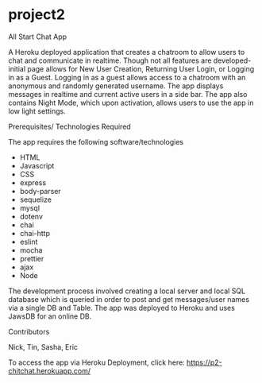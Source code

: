 # project2

All Start Chat App

A Heroku deployed application that creates a chatroom to allow users to chat and communicate in realtime.  Though not all features are developed- initial page allows for New User Creation, Returning User Login, or Logging in as a Guest.  Logging in as a guest allows access to a chatroom with an anonymous and randomly generated username.  The app displays messages in realtime and current active users in a side bar.  The app also contains Night Mode, which upon activation, allows users to use the app in low light settings.

Prerequisites/ Technologies Required

The app requires the following software/technologies 
- HTML
- Javascript
- CSS
- express
- body-parser
- sequelize
- mysql
- dotenv
- chai
- chai-http
- eslint
- mocha
- prettier
- ajax
- Node

The development process involved creating a local server and local SQL database which is queried in order to post and get messages/user names via a single DB and Table.  The app was deployed to Heroku and uses JawsDB for an online DB.  

Contributors

Nick, Tin, Sasha, Eric

To access the app via Heroku Deployment, click here: https://p2-chitchat.herokuapp.com/
